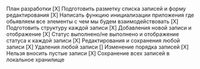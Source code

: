 План разработки
[X] Подготовить разметку списка записей и форму редактирования
[X] Написать функцию инициализации приложения где обьявляем все элементы с чем мы будем взаимодействовать
[X] Подготовить структуру каждой записи
[X] Добавления новой записи и отображение
[X] Статус выполнено/не выполнено и отображение статуса к каждой записи
[X] Редактирования и сохранения любой записи
[X] Удаления любой записи
[] Изменение порядка записей
[X] Нельзя вносить пустые записи
[X] Сохранение всех записей в локальное хранилище
